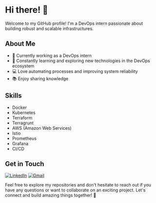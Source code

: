 # Hi there! 👋

Welcome to my GitHub profile! I'm a DevOps intern passionate about building robust and scalable infrastructures. 

## About Me

- 💼 Currently working as a DevOps intern
- 🌱 Constantly learning and exploring new technologies in the DevOps ecosystem
- 💻 Love automating processes and improving system reliability
- 📚 Enjoy sharing knowledge

## Skills

- Docker
- Kubernetes
- Terraform
- Terragrunt
- AWS (Amazon Web Services)
- Istio
- Prometheus
- Grafana
- CI/CD

## Get in Touch

[![LinkedIn](https://img.shields.io/badge/linkedin-%230077B5.svg?style=for-the-badge&logo=linkedin&logoColor=white)](https://www.linkedin.com/in/e-laineramos/) [![Gmail](https://img.shields.io/badge/Gmail-D14836?style=for-the-badge&logo=gmail&logoColor=white)](mailto:correa.elaineramos@gmail.com)


Feel free to explore my repositories and don't hesitate to reach out if you have any questions or want to collaborate on an exciting project. Let's connect and build amazing things together! 🚀
